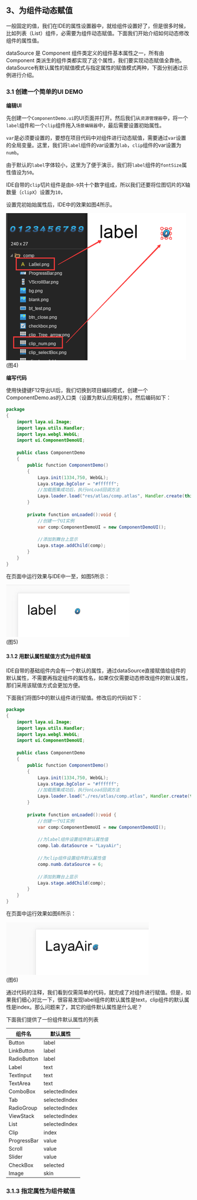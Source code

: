 

## 3、为组件动态赋值

一般固定的值，我们在IDE的属性设置器中，就给组件设置好了，但是很多时候，比如列表（List）组件，必需要为组件动态赋值。下面我们开始介绍如何动态修改组件的属性值。

dataSource 是 Component 组件类定义的组件基本属性之一，所有由 Component 类派生的组件类都实现了这个属性，我们要实现动态赋值全靠他。dataSource有默认属性的赋值模式与指定属性的赋值模式两种，下面分别通过示例进行介绍。

### 3.1 创建一个简单的UI DEMO

**编辑UI**

先创建一个`ComponentDemo.ui`的UI页面并打开。然后我们从`资源管理器`中，将一个`label`组件和一个`clip`组件拖入`场景编辑器`中，最后需要设置初始属性。

`var`是必须要设置的，要想在项目代码中对组件进行动态赋值，需要通过`var`设置的全局变量。这里，我们将`label`组件的var设置为`lab`，`clip`组件的var设置为`numb`。

由于默认的`label`字体较小，这里为了便于演示，我们将`label`组件的`fontSize`属性值设为`50`。

IDE自带的`clip`切片组件是由`0-9`共十个数字组成，所以我们还要将位图切片的X轴数量（`clipX`）设置为`10`，

设置完初始始属性后，IDE中的效果如图4所示。

![图4](img/4.png) <br /> (图4)

**编写代码**

使用快捷键F12导出UI后，我们切换到项目编码模式，创建一个ComponentDemo.as的入口类（设置为默认应用程序）。然后编码如下：

```java
package
{
	import laya.ui.Image;
	import laya.utils.Handler;
	import laya.webgl.WebGL;	
	import ui.ComponentDemoUI;

	public class ComponentDemo
	{
		public function ComponentDemo()
		{
			Laya.init(1334,750, WebGL);
			Laya.stage.bgColor = "#ffffff";
			//加载图集成功后，执行onLoad回调方法
			Laya.loader.load("res/atlas/comp.atlas", Handler.create(this, onLoaded));
		}
		
		private function onLoaded():void {
			//创建一个UI实例
			var comp:ComponentDemoUI = new ComponentDemoUI();

			//添加到舞台上显示
			Laya.stage.addChild(comp);
		}
	}
}
```

在页面中运行效果与IDE中一至，如图5所示：

![图5](img/5.png) <br />(图5)



#### 3.1.2  用默认属性赋值方式为组件赋值

IDE自带的基础组件内会有一个默认的属性，通过dataSource直接赋值给组件的默认属性，不需要再指定组件的属性名，如果仅仅需要动态修改组件的默认属性，那们采用该赋值方式会更加方便。

下面我们将图5中的默认组件进行赋值。修改后的代码如下：

```java
package
{
	import laya.ui.Image;
	import laya.utils.Handler;
	import laya.webgl.WebGL;	
	import ui.ComponentDemoUI;

	public class ComponentDemo
	{
		public function ComponentDemo()
		{
			Laya.init(1334,750, WebGL);
			Laya.stage.bgColor = "#ffffff";
			//加载图集成功后，执行onLoad回调方法
			Laya.loader.load("./res/atlas/comp.atlas", Handler.create(this, onLoaded));
		}
		
		private function onLoaded():void {
			//创建一个UI实例
			var comp:ComponentDemoUI = new ComponentDemoUI();
			
			//为label组件设置组件默认属性值
			comp.lab.dataSource = "LayaAir";
			
			//为clip组件设置组件默认属性值
			comp.numb.dataSource = 6;
			
			//添加到舞台上显示
			Laya.stage.addChild(comp);
		}
	}
}
```

在页面中运行效果如图6所示：

![图6](img/6.png) <br /> (图6)

通过代码的注释，我们看到仅需简单的代码，就完成了对组件进行赋值。但是，如果我们细心对比一下，很容易发现label组件的默认属性是text，clip组件的默认属性是index。那么问题来了，其它的组件默认属性是什么呢？

下面我们提供了一份组件默认属性的列表

| 组件名         | 默认属性          |
| ----------- | ------------- |
| Button      | label         |
| LinkButton  | label         |
| RadioButton | label         |
| Label       | text          |
| TextInput   | text          |
| TextArea    | text          |
| ComboBox    | selectedIndex |
| Tab         | selectedIndex |
| RadioGroup  | selectedIndex |
| ViewStack   | selectedIndex |
| List        | selectedIndex |
| Clip        | index         |
| ProgressBar | value         |
| Scroll      | value         |
| Slider      | value         |
| CheckBox    | selected      |
| Image       | skin          |



### 3.1.3 指定属性为组件赋值
